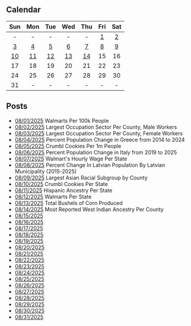 ## Calendar

|Sun|Mon|Tue|Wed|Thu|Fri|Sat|
|:-:|:-:|:-:|:-:|:-:|:-:|:-:|
|-|-|-|-|-|[1](../../projects/stores/Walmart_Per_Capita/)|[2](../../projects/economics/Largest_Occupation_Sector_Per_County_Male/)|
|[3](../../projects/economics/Largest_Occupation_Sector_Per_County_Female/)|[4](../../projects/demography/Population_Change_Greece_2014-2024/)|[5](../../projects/restaurants/Crumbl_Cookies_Per_Capita/)|[6](../../projects/demography/Population_Change_Italy_2019-2025/)|[7](../../projects/stores/Walmart_Wage_Per_State/)|[8](../../projects/demography/Population_Change_Latvians_In_Latvia_2015-2025/)|[9](../../projects/ethnicity/Largest_Asian_Subgroup_Per_County/)|
|[10](../../projects/restaurants/Crumbl_Cookies_Per_State/)|[11](../../projects/ethnicity/Hispanic_Ancestry_Per_State/)|[12](../../projects/stores/Walmart_Per_State/)|[13](../../projects/agriculture/Corn_Production_Per_State/)|[14](../../projects/ethnicity/West_Indian_Per_County/)|15|16|
|17|18|19|20|21|22|23|
|24|25|26|27|28|29|30|
|31|-|-|-|-|-|-|

## Posts

* [08/01/2025](../../projects/stores/Walmart_Per_Capita/) Walmarts Per 100k People
* [08/02/2025](../../projects/economics/Largest_Occupation_Sector_Per_County_Male/) Largest Occupation Sector Per County, Male Workers
* [08/03/2025](../../projects/economics/Largest_Occupation_Sector_Per_County_Female/) Largest Occupation Sector Per County, Female Workers
* [08/04/2025](../../projects/demography/Population_Change_Greece_2014-2024/) Percent Population Change in Greece from 2014 to 2024
* [08/05/2025](../../projects/restaurants/Crumbl_Cookies_Per_Capita/) Crumbl Cookies Per 1m People
* [08/06/2025](../../projects/demography/Population_Change_Italy_2019-2025/) Percent Population Change in Italy from 2019 to 2025
* [08/07/2025](../../projects/stores/Walmart_Wage_Per_State/) Walmart's Hourly Wage Per State
* [08/08/2025](../../projects/demography/Population_Change_Latvians_In_Latvia_2015-2025/) Percent Change In Latvian Population By Latvian Municipality (2015-2025)
* [08/09/2025](../../projects/ethnicity/Largest_Asian_Subgroup_Per_County/) Largest Asian Racial Subgroup by County
* [08/10/2025](../../projects/restaurants/Crumbl_Cookies_Per_State/) Crumbl Cookies Per State
* [08/11/2025](../../projects/ethnicity/Hispanic_Ancestry_Per_State/) Hispanic Ancestry Per State
* [08/12/2025](../../projects/stores/Walmart_Per_State/) Walmarts Per State
* [08/13/2025](../../projects/agriculture/Corn_Production_Per_State/) Total Bushels of Corn Produced
* [08/14/2025](../../projects/ethnicity/West_Indian_Per_County/) Most Reported West Indian Ancestry Per County
* [08/15/2025]()
* [08/16/2025]()
* [08/17/2025]()
* [08/18/2025]()
* [08/19/2025]()
* [08/20/2025]()
* [08/21/2025]()
* [08/22/2025]()
* [08/23/2025]()
* [08/24/2025]()
* [08/25/2025]()
* [08/26/2025]()
* [08/27/2025]()
* [08/28/2025]()
* [08/29/2025]()
* [08/30/2025]()
* [08/31/2025]()
